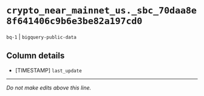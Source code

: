 # `crypto_near_mainnet_us._sbc_70daa8e8f641406c9b6e3be82a197cd0`
`bq-1` | `bigquery-public-data`

## Column details
* [TIMESTAMP] `last_update`

-------------------------------------------------------------------------------
*Do not make edits above this line.*
